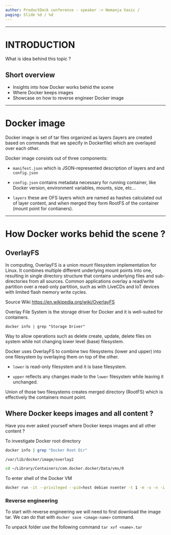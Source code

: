 ```yaml
---
author: ProductDock conference - speaker -> Nemanja Vasic / 
paging: Slide %d / %d
---
```


---

# INTRODUCTION

What is idea behind this topic ?

## Short overview 

* Insights into how Docker works behid the scene
* Where Docker keeps images
* Showcase on how to reverse engineer Docker image

---

# Docker image

Docker image is set of tar files organized as layers (layers are created based on commands that we specify in Dockerfile) which are overlayed over
each other. 

Docker image consists out of three components:

* `manifest.json` which is JSON-represented description of layers and
and `config.json`

* `config.json` contains metadata necessary for running container, like Docker version,
environment variables, mounts, size, etc...

* `layers` these are OFS layers which are named as hashes calculated out of layer content,
and when merged they form RootFS of the container (mount point for contianers).

---

# How Docker works behid the scene ?

## OverlayFS

In computing, OverlayFS is a union mount filesystem implementation for Linux. It combines multiple different underlying mount points
   into one, resulting in single directory structure that contains underlying files and sub-directories from all sources. Common
   applications overlay a read/write partition over a read-only partition, such as with LiveCDs and IoT devices with limited flash memory
   write cycles.

   Source Wiki https://en.wikipedia.org/wiki/OverlayFS


Overlay File System is the storage driver for Docker and it is well-suited for containers.

```docker info | grep "Storage Driver"```

Way to allow operations such as delete create, update, delete files on system
while not changing lower level (base) filesystem.

Docker uses OverlayFS to combine two filesystems (lower and upper) into one filesystem
by overlaying them on top of the other.
* `lower` is read-only filesystem and it is base filesystem.

* `upper` reflects any changes made to the `lower` filesystem while
leaving it unchanged.

Union of those two filesystems creates merged directory (RootFS)  which is effectively the containers mount point.

## Where Docker keeps images and all content ?

Have you ever asked yourself where Docker keeps images and all other content ?

To investigate Docker root directory

```bash
docker info | grep "Docker Root Dir"
```

```/var/lib/docker/image/overlay2```

```bash
cd ~/Library/Containers/com.docker.docker/Data/vms/0
```

To enter shell of the Docker VM

```bash
docker run -it --privileged --pid=host debian nsenter -t 1 -m -u -n -i sh
```

### Reverse engineering

To start with reverse engineering we will need to first download the image tar.
We can do that with ```docker save <image-name>``` command.

To unpack folder use the following command ```tar xvf <name>.tar```


